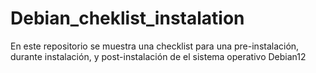 # Debian_cheklist_instalation
En este repositorio se muestra una checklist para una pre-instalación, durante instalación, y post-instalación de el sistema operativo Debian12 
